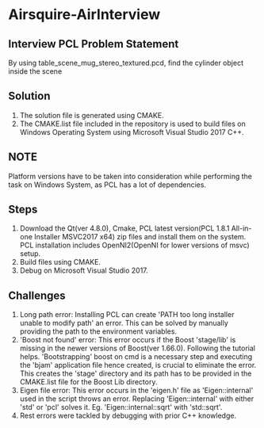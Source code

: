 # Airsquire-AirInterview

## Interview PCL Problem Statement

By using table_scene_mug_stereo_textured.pcd, find the cylinder object inside the scene

## Solution

1) The solution file is generated using CMAKE. 
2) The CMAKE.list file included in the repository is used to build files on Windows Operating System using Microsoft Visual Studio 2017 C++.

## NOTE ##
Platform versions have to be taken into consideration while performing the task on Windows System, as PCL has a lot of dependencies.

## Steps

1) Download the Qt(ver 4.8.0), Cmake, PCL latest version(PCL 1.8.1 All-in-one Installer MSVC2017 x64) zip files and install them on the system. PCL installation includes OpenNI2(OpenNI for lower versions of msvc) setup.
2) Build files using CMAKE.
3) Debug on Microsoft Visual Studio 2017.

## Challenges

1) Long path error: Installing PCL can create 'PATH too long installer unable to modify path' an error. This can be solved by manually providing the path to the environment variables.
2) 'Boost not found' error: This error occurs if the Boost 'stage/lib' is missing in the newer versions of Boost(ver 1.66.0). Following the tutorial helps. 'Bootstrapping' boost on cmd is a necessary step and executing the 'bjam' application file hence created, is crucial to eliminate the error. This creates the 'stage' directory and its path has to be provided in the CMAKE.list file for the Boost Lib directory.
3) Eigen file error: This error occurs in the 'eigen.h' file as 'Eigen::internal' used in the script throws an error. Replacing 'Eigen::internal' with either 'std' or 'pcl' solves it. Eg. 'Eigen::internal::sqrt' with 'std::sqrt'.
4) Rest errors were tackled by debugging with prior C++ knowledge.
